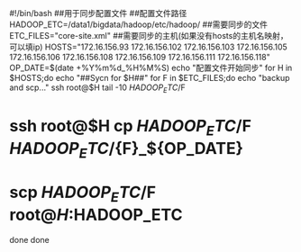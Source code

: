 #!/bin/bash
##用于同步配置文件
##配置文件路径
HADOOP_ETC=/data1/bigdata/hadoop/etc/hadoop/
##需要同步的文件
ETC_FILES="core-site.xml"
##需要同步的主机(如果没有hosts的主机名映射，可以填ip)
HOSTS="172.16.156.93 172.16.156.102 172.16.156.103 172.16.156.105 172.16.156.106 172.16.156.108 172.16.156.109 172.16.156.111 172.16.156.118"
OP_DATE=$(date +%Y%m%d_%H%M%S)
echo "配置文件开始同步"
for H in $HOSTS;do
 echo "##Sycn for $H##"
 for F in $ETC_FILES;do
  echo "backup and scp..."
  ssh root@$H tail -10 $HADOOP_ETC/$F
  # ssh root@$H cp $HADOOP_ETC/$F $HADOOP_ETC/${F}_${OP_DATE}
  # scp $HADOOP_ETC/$F root@$H:$HADOOP_ETC
 done
done